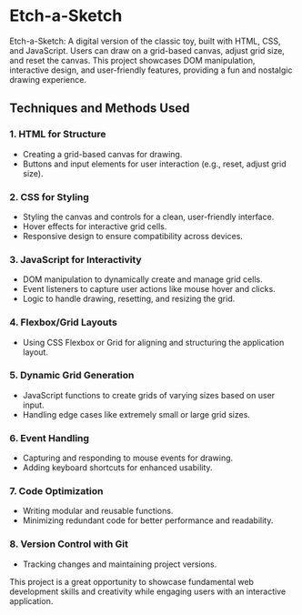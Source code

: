# Etch-a-Sketch
Etch-a-Sketch: A digital version of the classic toy, built with HTML, CSS, and JavaScript. Users can draw on a grid-based canvas, adjust grid size, and reset the canvas. This project showcases DOM manipulation, interactive design, and user-friendly features, providing a fun and nostalgic drawing experience.

## Techniques and Methods Used

### 1. **HTML for Structure**
   - Creating a grid-based canvas for drawing.
   - Buttons and input elements for user interaction (e.g., reset, adjust grid size).

### 2. **CSS for Styling**
   - Styling the canvas and controls for a clean, user-friendly interface.
   - Hover effects for interactive grid cells.
   - Responsive design to ensure compatibility across devices.

### 3. **JavaScript for Interactivity**
   - DOM manipulation to dynamically create and manage grid cells.
   - Event listeners to capture user actions like mouse hover and clicks.
   - Logic to handle drawing, resetting, and resizing the grid.

### 4. **Flexbox/Grid Layouts**
   - Using CSS Flexbox or Grid for aligning and structuring the application layout.

### 5. **Dynamic Grid Generation**
   - JavaScript functions to create grids of varying sizes based on user input.
   - Handling edge cases like extremely small or large grid sizes.

### 6. **Event Handling**
   - Capturing and responding to mouse events for drawing.
   - Adding keyboard shortcuts for enhanced usability.

### 7. **Code Optimization**
   - Writing modular and reusable functions.
   - Minimizing redundant code for better performance and readability.

### 8. **Version Control with Git**
   - Tracking changes and maintaining project versions.

This project is a great opportunity to showcase fundamental web development skills and creativity while engaging users with an interactive application.

